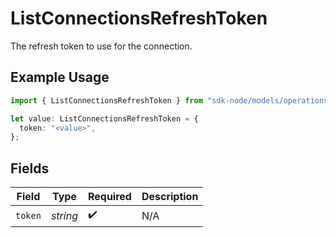 # ListConnectionsRefreshToken

The refresh token to use for the connection.

## Example Usage

```typescript
import { ListConnectionsRefreshToken } from "sdk-node/models/operations";

let value: ListConnectionsRefreshToken = {
  token: "<value>",
};
```

## Fields

| Field              | Type               | Required           | Description        |
| ------------------ | ------------------ | ------------------ | ------------------ |
| `token`            | *string*           | :heavy_check_mark: | N/A                |